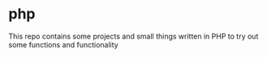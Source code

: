 # php
This repo contains some projects and small things written in PHP to try out some functions and functionality
